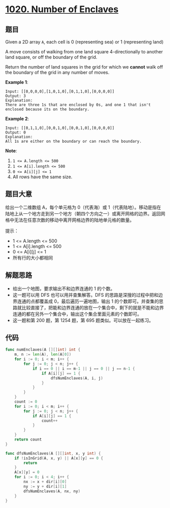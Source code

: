 # [1020. Number of Enclaves](https://leetcode.com/problems/number-of-enclaves/)



## 题目

Given a 2D array `A`, each cell is 0 (representing sea) or 1 (representing land)

A move consists of walking from one land square 4-directionally to another land square, or off the boundary of the grid.

Return the number of land squares in the grid for which we **cannot** walk off the boundary of the grid in any number of moves.

**Example 1**:

```
Input: [[0,0,0,0],[1,0,1,0],[0,1,1,0],[0,0,0,0]]
Output: 3
Explanation: 
There are three 1s that are enclosed by 0s, and one 1 that isn't enclosed because its on the boundary.
```

**Example 2**:

```
Input: [[0,1,1,0],[0,0,1,0],[0,0,1,0],[0,0,0,0]]
Output: 0
Explanation: 
All 1s are either on the boundary or can reach the boundary.
```

**Note**:

1. `1 <= A.length <= 500`
2. `1 <= A[i].length <= 500`
3. `0 <= A[i][j] <= 1`
4. All rows have the same size.

## 题目大意

给出一个二维数组 A，每个单元格为 0（代表海）或 1（代表陆地）。移动是指在陆地上从一个地方走到另一个地方（朝四个方向之一）或离开网格的边界。返回网格中无法在任意次数的移动中离开网格边界的陆地单元格的数量。

提示：

- 1 <= A.length <= 500
- 1 <= A[i].length <= 500
- 0 <= A[i][j] <= 1
- 所有行的大小都相同


## 解题思路

- 给出一个地图，要求输出不和边界连通的 1 的个数。
- 这一题可以用 DFS 也可以用并查集解答。DFS 的思路是深搜的过程中把和边界连通的点都覆盖成 0，最后遍历一遍地图，输出 1 的个数即可。并查集的思路就比较直接了，把能和边界连通的放在一个集合中，剩下的就是不能和边界连通的都在另外一个集合中，输出这个集合里面元素的个数即可。
- 这一题和第 200 题，第 1254 题，第 695 题类似。可以放在一起练习。

## 代码

```go
func numEnclaves(A [][]int) int {
    m, n := len(A), len(A[0])
    for i := 0; i < m; i++ {
        for j := 0; j < n; j++ {
            if i == 0 || i == m-1 || j == 0 || j == n-1 {
                if A[i][j] == 1 {
                    dfsNumEnclaves(A, i, j)
                }
            }
        }
    }
    count := 0
    for i := 0; i < m; i++ {
        for j := 0; j < n; j++ {
            if A[i][j] == 1 {
                count++
            }
        }
    }
    return count
}

func dfsNumEnclaves(A [][]int, x, y int) {
    if !isInGrid(A, x, y) || A[x][y] == 0 {
        return
    }
    A[x][y] = 0
    for i := 0; i < 4; i++ {
        nx := x + dir[i][0]
        ny := y + dir[i][1]
        dfsNumEnclaves(A, nx, ny)
    }
}

```